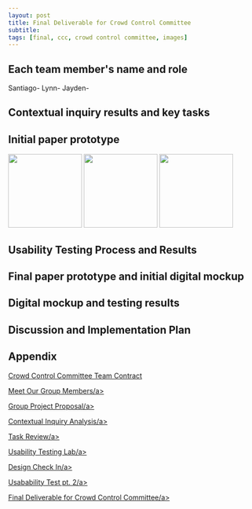 ```yaml
---
layout: post
title: Final Deliverable for Crowd Control Committee
subtitle: 
tags: [final, ccc, crowd control committee, images]
---
```


## Each team member's name and role
Santiago- 
Lynn-
Jayden-

## Contextual inquiry results and key tasks

## Initial paper prototype
 <img src="https://user-images.githubusercontent.com/90795393/160909179-26d7530e-ea1b-4dcf-8313-1b4bffa14f2e.JPG" alt="" width="150"/> 
    
 <img src="https://user-images.githubusercontent.com/90795393/160909191-87b29674-8cda-4042-9d49-c60002365f08.JPG" alt="" width="150"/>
    
  <img src="https://user-images.githubusercontent.com/90795393/160909201-ea371e4d-877f-479d-a31a-29f0a9a35e36.JPG" alt="" width="150"/>




## Usability Testing Process and Results

## Final paper prototype and initial digital mockup 

## Digital mockup and testing results

## Discussion and Implementation Plan

## Appendix
<a href="https://nedyajhoracemann.github.io/crowdcontrolsite/2021-11-02-Group-Contract/">Crowd Control Committee Team Contract</a>

<a href="https://nedyajhoracemann.github.io/crowdcontrolsite/2021-12-02-Group-Members/">Meet Our Group Members/a>
 
 <a href="https://nedyajhoracemann.github.io/crowdcontrolsite/2021-12-04-Group-Project-Proposal/">Group Project Proposal/a>
  
 <a href="https://nedyajhoracemann.github.io/crowdcontrolsite/2021-12-10-Contextual-Inquiry-Analysis/">Contextual Inquiry Analysis/a>  
  
 <a href="https://nedyajhoracemann.github.io/crowdcontrolsite/2022-01-24-Task-Review/">Task Review/a>
  
 <a href="https://nedyajhoracemann.github.io/crowdcontrolsite/2022-02-03-Usability-Testing-Lab/">Usability Testing Lab/a>
  
<a href="https://nedyajhoracemann.github.io/crowdcontrolsite/2022-02-14-Design-Check-In/">Design Check In/a>
 
<a href="https://nedyajhoracemann.github.io/crowdcontrolsite/2022-04-05-Usability-Testing/">Usabability Test pt. 2/a>
 
<a href="https://nedyajhoracemann.github.io/crowdcontrolsite/2022-05-19-Final-Deliverable/">Final Deliverable for Crowd Control Committee/a>
              
